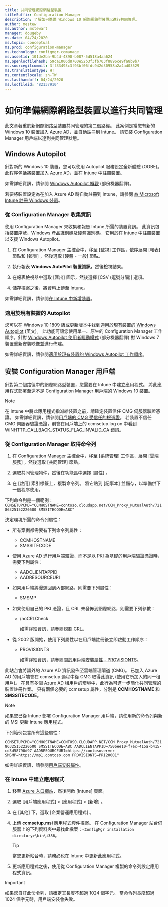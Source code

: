 ```yaml
---
title: 共同管理網際網路型裝置
titleSuffix: Configuration Manager
description: 了解如何準備 Windows 10 網際網路型裝置以進行共同管理。
author: mestew
ms.author: mstewart
manager: dougeby
ms.date: 04/24/2020
ms.topic: conceptual
ms.prod: configuration-manager
ms.technology: configmgr-comanage
ms.assetid: 101de2ba-9b4d-4890-b087-5d518a4aa624
ms.openlocfilehash: 59ca1006d8700e52b3f3fb703f8896ce9fa8b9b7
ms.sourcegitcommit: 3ff33493c3f93bf06fdc942d30958a2a4ad03529
ms.translationtype: HT
ms.contentlocale: zh-TW
ms.lasthandoff: 04/24/2020
ms.locfileid: "82137910"
---
```

# <a name="how-to-prepare-internet-based-devices-for-co-management"></a>如何準備網際網路型裝置以進行共同管理

此文章著重於新網際網路型裝置共同管理的第二個路徑。 此案例是當您有新的 Windows 10 裝置加入 Azure AD，並自動註冊到 Intune。 請安裝 Configuration Manager 用戶端以達到共同管理狀態。  

## <a name="windows-autopilot"></a>Windows Autopilot

針對新的 Windows 10 裝置，您可以使用 Autopilot 服務設定全新體驗 (OOBE)。 此程序包括將裝置加入 Azure AD，並在 Intune 中註冊裝置。  

如需詳細資訊，請參閱 [Windows Autopilot 概觀](https://docs.microsoft.com/windows/deployment/windows-autopilot/windows-autopilot) \(部份機器翻譯\)。

若要將裝置設定為在加入 Azure AD 時自動註冊到 Intune，請參閱 [為 Microsoft Intune 註冊 Windows 裝置](https://docs.microsoft.com/intune/windows-enroll)。  

### <a name="gather-information-from-configuration-manager"></a>從 Configuration Manager 收集資訊

使用 Configuration Manager 來收集和報告 Intune 所需的裝置資訊。 此資訊包括裝置序號、Windows 產品識別碼及硬體識別碼。 它用於在 Intune 中註冊裝置以支援 Windows Autopilot。

1. 在 Configuration Manager 主控台中，移至 [監視]  工作區，依序展開 [報表]  節點和 [報表]  ，然後選取 [硬體 - 一般]  節點。  

2. 執行報表 **Windows AutoPilot 裝置資訊**，然後檢視結果。  

3. 在報表檢視器中選取 [匯出]  圖示，然後選擇 [CSV (逗號分隔)]  選項。  

4. 儲存檔案之後，將資料上傳至 Intune。  

如需詳細資訊，請參閱[在 Intune 中新增裝置](https://docs.microsoft.com/intune/enrollment-autopilot#add-devices)。

### <a name="autopilot-for-existing-devices"></a>適用於現有裝置的 Autopilot
<!--1358333-->

您可以在 Windows 10 1809 版或更新版本中找到[適用於現有裝置的 Windows Autopilot](https://techcommunity.microsoft.com/t5/Windows-IT-Pro-Blog/New-Windows-Autopilot-capabilities-and-expanded-partner-support/ba-p/260430) \(英文\)。 此功能可讓您使用單一、原生的 Configuration Manager 工作順序，針對 [Windows Autopilot 使用者驅動模式](https://docs.microsoft.com/windows/deployment/windows-autopilot/user-driven) \(部分機器翻譯\) 對 Windows 7 裝置重新安裝映像並進行佈建。

如需詳細資訊，請參閱[適用於現有裝置的 Windows Autopilot 工作順序](../osd/deploy-use/windows-autopilot-for-existing-devices.md)。

## <a name="install-the-configuration-manager-client"></a>安裝 Configuration Manager 用戶端

針對第二個路徑中的網際網路型裝置，您需要在 Intune 中建立應用程式。 將此應用程式部署至還不是 Configuration Manager 用戶端的 Windows 10 裝置。

> [!NOTE]
> 在 Intune 中將此應用程式指派給裝置之前，請確定裝置信任 CMG 伺服器驗證憑證。 如需詳細資訊，請參閱[用戶端的 CMG 受信任的根憑證](../core/clients/manage/cmg/certificates-for-cloud-management-gateway.md#bkmk_cmgroot)。 若裝置不信任 CMG 伺服器驗證憑證，則會在用戶端上的 ccmsetup.log on 中看到 WINHTTP_CALLBACK_STATUS_FLAG_INVALID_CA 錯誤。

### <a name="get-the-command-line-from-configuration-manager"></a>從 Configuration Manager 取得命令列

1. 在 Configuration Manager 主控台中，移至 [系統管理]  工作區，展開 [雲端服務]  ，然後選取 [共同管理]  節點。  

2. 選取共同管理物件，然後在功能區中選擇 [屬性]  。  

3. 在 [啟用]  索引標籤上，複製命令列。 將它貼到 [記事本] 並儲存，以準備供下一個程序使用。  

下列命令列是一個範例：`CCMSETUPCMD="CCMHOSTNAME=contoso.cloudapp.net/CCM_Proxy_MutualAuth/72186325152220500 SMSSITECODE=ABC"`

<!--1358215-->
決定環境所需的命令列屬性：  

- 所有案例都需要有下列命令列屬性：  
  - CCMHOSTNAME  
  - SMSSITECODE  

- 使用 Azure AD 進行用戶端驗證，而不是以 PKI 為基礎的用戶端驗證憑證時，需要下列屬性：  
  - AADCLIENTAPPID  
  - AADRESOURCEURI  

- 如果用戶端將漫遊回到內部網路，則需要下列屬性：  
  - SMSMP  

- 如果使用自己的 PKI 憑證，且 CRL 未發佈到網際網路，則需要下列參數：  
  - /noCRLCheck  

    如需詳細資訊，請參閱[規劃 CRL](../core/plan-design/security/plan-for-security.md#BKMK_PlanningForCRLs)。

- 從 2002 版開始，使用下列屬性以在用戶端註冊後立即啟動工作順序：
  - PROVISIONTS

    如需詳細資訊，請參閱[關於用戶端安裝屬性 - PROVISIONTS](../core/clients/deploy/about-client-installation-properties.md#provisionts)。

此站台會將額外的 Azure AD 資訊發佈至雲端管理閘道 (CMG)。 已加入 Azure AD 的用戶端會在 ccmsetup 過程中從 CMG 取得此資訊 (使用它所加入的同一租用戶)。 在具有多個 Azure AD 租用戶的環境中，此行為可進一步簡化共同管理的裝置註冊作業。 只有兩個必要的 ccmsetup 屬性，分別是 **CCMHOSTNAME** 和 **SMSSITECODE**。<!--3607731-->

> [!NOTE]
> 如果您已從 Intune 部署 Configuration Manager 用戶端，請使用新的命令列與新的 MSI 更新 Intune 應用程式。 <!-- SCCMDocs-pr issue 3084 -->

下列範例包含所有這些屬性：

`CCMSETUPCMD="CCMHOSTNAME=CONTOSO.CLOUDAPP.NET/CCM_Proxy_MutualAuth/72186325152220500 SMSSITECODE=ABC AADCLIENTAPPID=7506ee10-f7ec-415a-b415-cd3d58790d97 AADRESOURCEURI=https://contososerver SMSMP=https://mp1.contoso.com PROVISIONTS=PRI20001"`

如需詳細資訊，請參閱[用戶端安裝屬性](../core/clients/deploy/about-client-installation-properties.md)。

### <a name="create-the-app-in-intune"></a>在 Intune 中建立應用程式

1. 移至 [Azure 入口網站](https://portal.azure.com)，然後開啟 [Intune] 頁面。  

2. 選取 [用戶端應用程式]   > [應用程式]   > [新增]  。  

3. 在 [其他]  下，選取 [企業營運應用程式]  。  

4. 上傳 **ccmsetup.msi** 應用程式套件檔案。 在 Configuration Manager 站台伺服器上的下列資料夾中尋找此檔案：`<ConfigMgr installation directory>\bin\i386`。  

    > [!Tip]  
    > 當您更新站台時，請務必也在 Intune 中更新此應用程式。  

5. 更新應用程式之後，使用從 Configuration Manager 複製的命令列設定應用程式資訊。  

> [!IMPORTANT]
> 如果您自訂此命令列，請確定其長度不超過 1024 個字元。 當命令列長度超過 1024 個字元時，用戶端安裝會失敗。
